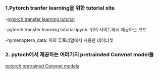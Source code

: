 ### 1.Pytorch tranfer learning을 위한 tutorial site

-[pytorch transfer learning tutorial](https://pytorch.org/tutorials/beginner/transfer_learning_tutorial.html)

-pytorch transfer learning tutorial.ipynb: 위의 사이트에서 제공하는 코드

-hymenoptera_data: 위의 튜토리얼에서 사용한 데이터셋


### 2. pytoch에서 제공하는 여러가지 pretrainded Convnet model들
[pytorch pretrained Convnet models](https://pytorch.org/vision/0.8/models.html) 

